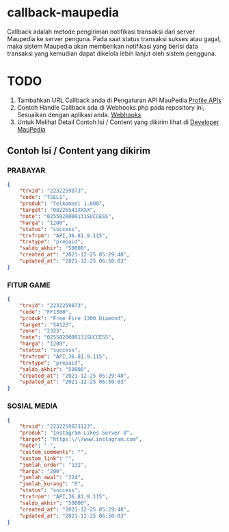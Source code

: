 # callback-maupedia
Callback adalah metode pengiriman notifikasi transaksi dari server Maupedia ke server penguna. Pada saat status transaksi sukses atau gagal, maka sistem Maupedia akan memberikan notifikasi yang berisi data transaksi yang kemudian dapat dikelola lebih lanjut oleh sistem pengguna.

# TODO
1. Tambahkan URL Callback anda di Pengaturan API MauPedia [Profile APIs](https://member.maupedia.com/account/profile)
2. Contoh Handle Callback ada di Webhooks.php pada repository ini, Sesuaikan dengan aplikasi anda. [Webhooks](https://github.com/aamfahrur/callback-maupedia/blob/main/webhooks.php)
3. Untuk Melihat Detail Contoh Isi / Content yang dikirim lihat di [Developer MauPedia](https://developer.maupedia.com/docs/2.2/webhooks)

Contoh Isi / Content yang dikirim
---------
### PRABAYAR

```json
{
    "trxid": "2232259873",
    "code": "TSEL1",
    "produk": "Telkomsel 1.000",
    "target": "08226541XXXX",
    "note": "0255020000131SUCCESS",
    "harga": "1200",
    "status": "success",
    "trxfrom": "API,36.81.9.115",
    "trxtype": "prepaid",
    "saldo_akhir": "50000",
    "created_at": "2021-12-25 05:29:48",
    "updated_at": "2021-12-25 06:50:03"
}
```

### FITUR GAME

```json
{
    "trxid": "2232259873",
    "code": "FF1300",
    "produk": "Free Fire 1300 Diamond",
    "target": "54123",
    "zone": "2323",
    "note": "0255020000131SUCCESS",
    "harga": "1200",
    "status": "success",
    "trxfrom": "API,36.81.9.115",
    "trxtype": "prepaid",
    "saldo_akhir": "50000",
    "created_at": "2021-12-25 05:29:48",
    "updated_at": "2021-12-25 06:50:03"
}
```

### SOSIAL MEDIA

```json
{
    "trxid": "2232259873123",
    "produk": "Instagram Likes Server 8",
    "target": "https:\/\/www.instagram.com",
    "note": "-",
    "custom_comments": "",
    "custom_link": "",
    "jumlah_order": "132",
    "harga": "200",
    "jumlah_awal": "324",
    "jumlah_kurang": "0",
    "status": "success",
    "trxfrom": "API,36.81.9.115",
    "saldo_akhir": "50000",
    "created_at": "2021-12-25 05:29:48",
    "updated_at": "2021-12-25 06:50:03"
}
```